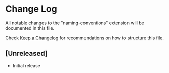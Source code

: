 # Change Log

All notable changes to the "naming-conventions" extension will be documented in this file.

Check [Keep a Changelog](http://keepachangelog.com/) for recommendations on how to structure this file.

## [Unreleased]

- Initial release